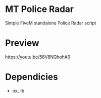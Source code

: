 # MT Police Radar
Simple FiveM standalone Police Radar script

# Preview
https://youtu.be/58V8NQhohA0

# Dependicies
- ox_lib
